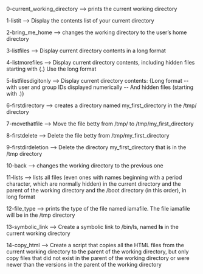 0-current_working_directory --> prints the current working directory

1-listit --> Display the contents list of your current directory

2-bring_me_home --> changes the working directory to the user’s home directory

3-listfiles --> Display current directory contents in a long format

4-listmorefiles --> Display current directory contents, including hidden files starting with {.} Use the long format

5-listfilesdigitonly --> Display current directory contents: {Long format -- with user and group IDs displayed numerically -- And hidden files (starting with .)}

6-firstdirectory --> creates a directory named my_first_directory in the /tmp/ directory

7-movethatfile --> Move the file betty from /tmp/ to /tmp/my_first_directory

8-firstdelete --> Delete the file betty from /tmp/my_first_directory

9-firstdirdeletion --> Delete the directory my_first_directory that is in the /tmp directory

10-back --> changes the working directory to the previous one

11-lists --> lists all files (even ones with names beginning with a period character, which are normally hidden) in the current directory and the parent of the working directory and the /boot directory (in this order), in long format

12-file_type --> prints the type of the file named iamafile. The file iamafile will be in the /tmp directory

13-symbolic_link --> Create a symbolic link to /bin/ls, named __ls__ in the current working directory

14-copy_html --> Create a script that copies all the HTML files from the current working directory to the parent of the working directory, but only copy files that did not exist in the parent of the working directory or were newer than the versions in the parent of the working directory

